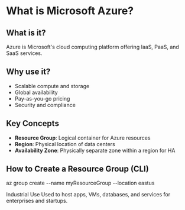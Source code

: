 # What is Microsoft Azure?

## What is it?
Azure is Microsoft's cloud computing platform offering IaaS, PaaS, and SaaS services.

## Why use it?
- Scalable compute and storage
- Global availability
- Pay-as-you-go pricing
- Security and compliance

## Key Concepts
- **Resource Group**: Logical container for Azure resources
- **Region**: Physical location of data centers
- **Availability Zone**: Physically separate zone within a region for HA

## How to Create a Resource Group (CLI)

az group create --name myResourceGroup --location eastus

Industrial Use
Used to host apps, VMs, databases, and services for enterprises and startups.